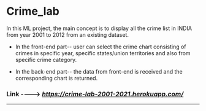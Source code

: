 # Crime_lab

In this ML project, the main concept is to display all the crime list in INDIA from year 2001 to 2012 from an existing dataset.

* In the front-end part-- user can select the crime chart consisting of crimes in specific year, specific states/union territories and also from specific crime category.

* In the back-end part-- the data from front-end is received and the corresponding chart is returned.

### Link ----> _https://crime-lab-2001-2021.herokuapp.com/_

**************************************************
